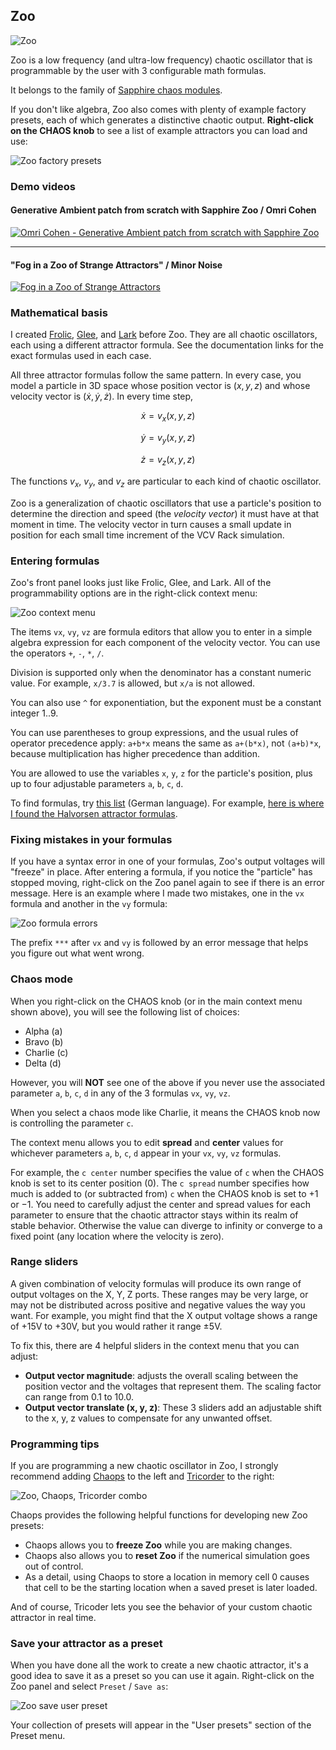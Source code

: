 ## Zoo

![Zoo](images/zoo.png)

Zoo is a low frequency (and ultra-low frequency) chaotic oscillator
that is programmable by the user with 3 configurable math formulas.

It belongs to the family of [Sapphire chaos modules](SapphireChaosModules.md).

If you don't like algebra, Zoo also comes with plenty of example factory presets,
each of which generates a distinctive chaotic output. **Right-click on the CHAOS knob** to see
a list of example attractors you can load and use:

![Zoo factory presets](images/zoo_factory_presets.png)

### Demo videos

#### Generative Ambient patch from scratch with Sapphire Zoo / Omri Cohen

[![Omri Cohen - Generative Ambient patch from scratch with Sapphire Zoo](https://img.youtube.com/vi/BcnEi7mU-Hw/0.jpg)](https://www.youtube.com/watch?v=BcnEi7mU-Hw)

----

#### "Fog in a Zoo of Strange Attractors" / Minor Noise

[![Fog in a Zoo of Strange Attractors](https://img.youtube.com/vi/5ZTE6D78Qsw/0.jpg)](https://www.youtube.com/watch?v=5ZTE6D78Qsw)


### Mathematical basis

I created [Frolic](Frolic.md), [Glee](Glee.md), and [Lark](Lark.md) before Zoo.
They are all chaotic oscillators, each using a different attractor formula.
See the documentation links for the exact formulas used in each case.

All three attractor formulas follow the same pattern. In every case,
you model a particle in 3D space whose position vector is $(x, y, z)$
and whose velocity vector is $(\dot{x}, \dot{y}, \dot{z})$.
In every time step,

$$
\dot{x} = v_x(x,y,z)
$$

$$
\dot{y} = v_y(x,y,z)
$$

$$
\dot{z} = v_z(x,y,z)
$$

The functions $v_x$, $v_y$, and $v_z$ are particular to each kind of chaotic oscillator.

Zoo is a generalization of chaotic oscillators that use a particle's position to determine the direction and speed (the *velocity vector*) it must have at that moment in time. The velocity vector in turn causes a small update in position for each small time increment of the VCV Rack simulation.

### Entering formulas

Zoo's front panel looks just like Frolic, Glee, and Lark. All of the programmability options are in the right-click context menu:

![Zoo context menu](images/zoo_context_menu.png)

The items `vx`, `vy`, `vz` are formula editors that allow you to enter in a simple algebra expression for each component of the velocity vector. You can use the operators `+`, `-`, `*`, `/`.

Division is supported only when the denominator has a constant numeric value. For example, `x/3.7` is allowed, but `x/a` is not allowed.

You can also use `^` for exponentiation, but the exponent must be a constant integer 1..9.

You can use parentheses to group expressions, and the usual rules of operator precedence apply: `a+b*x` means the same as `a+(b*x)`, not `(a+b)*x`, because multiplication has higher precedence than addition.

You are allowed to use the variables `x`, `y`, `z` for the particle's position, plus up to four adjustable parameters `a`, `b`, `c`, `d`.

To find formulas, try [this list](http://www.3d-meier.de/tut19/Seite0.html) (German language). For example, [here is where I found the Halvorsen attractor formulas](http://www.3d-meier.de/tut19/Seite13.html).

### Fixing mistakes in your formulas

If you have a syntax error in one of your formulas, Zoo's output voltages will "freeze" in place. After entering a formula, if you notice the "particle" has stopped moving, right-click on the Zoo panel again to see if there is an error message. Here is an example where I made two mistakes, one in the `vx` formula and another in the `vy` formula:

![Zoo formula errors](images/zoo_formula_errors.png)

The prefix `***` after `vx` and `vy` is followed by an error message that helps you figure out what went wrong.

### Chaos mode

When you right-click on the CHAOS knob (or in the main context menu shown above), you will see the following list of choices:

* Alpha (a)
* Bravo (b)
* Charlie (c)
* Delta (d)

However, you will **NOT** see one of the above if you never use the associated parameter `a`, `b`, `c`, `d` in any of the 3 formulas `vx`, `vy`, `vz`.

When you select a chaos mode like Charlie, it means the CHAOS knob now is controlling the parameter `c`.

The context menu allows you to edit **spread** and **center** values for whichever parameters `a`, `b`, `c`, `d` appear in your `vx`, `vy`, `vz` formulas.

For example, the `c center` number specifies the value of `c` when the CHAOS knob is set to its center position (0). The `c spread` number specifies how much is added to (or subtracted from) `c` when the CHAOS knob is set to +1 or &minus;1. You need to carefully adjust the center and spread values for each parameter to ensure that the chaotic attractor stays within its realm of stable behavior. Otherwise the value can diverge to infinity or converge to a fixed point (any location where the velocity is zero).

### Range sliders

A given combination of velocity formulas will produce its own range of output voltages on the X, Y, Z ports. These ranges may be very large, or may not be distributed across positive and negative values the way you want. For example, you might find that the X output voltage shows a range of +15V to +30V, but you would rather it range &plusmn;5V.

To fix this, there are 4 helpful sliders in the context menu that you can adjust:

* **Output vector magnitude**: adjusts the overall scaling between the position vector and the voltages that represent them. The scaling factor can range from 0.1 to 10.0.
* **Output vector translate (x, y, z)**: These 3 sliders add an adjustable shift to the x, y, z values to compensate for any unwanted offset.

### Programming tips

If you are programming a new chaotic oscillator in Zoo, I strongly recommend adding [Chaops](Chaops.md) to the left and [Tricorder](Tricorder.md) to the right:

![Zoo, Chaops, Tricorder combo](images/zoo_chaops_tricorder.png)

Chaops provides the following helpful functions for developing new Zoo presets:
* Chaops allows you to **freeze Zoo** while you are making changes.
* Chaops also allows you to **reset Zoo** if the numerical simulation goes out of control.
* As a detail, using Chaops to store a location in memory cell 0 causes that cell to be the starting location when a saved preset is later loaded.

And of course, Tricoder lets you see the behavior of your custom chaotic attractor in real time.

### Save your attractor as a preset

When you have done all the work to create a new chaotic attractor, it's a good idea to save it as a preset so you can use it again. Right-click on the Zoo panel and select `Preset` / `Save as`:

![Zoo save user preset](images/zoo_save_preset.png)

Your collection of presets will appear in the "User presets" section of the Preset menu.
